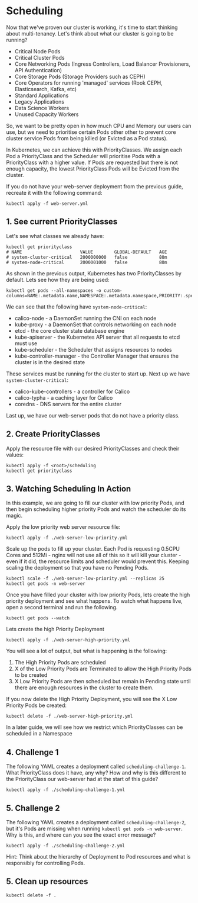 # Scheduling
Now that we've proven our cluster is working, it's time to start thinking about multi-tenancy. Let's think about what our cluster is going to be running?

- Critical Node Pods
- Critical Cluster Pods
- Core Networking Pods (Ingress Controllers, Load Balancer Provisioners, API Authentication)
- Core Storage Pods (Storage Providers such as CEPH)
- Core Operators for running 'managed' services (Rook CEPH, Elasticsearch, Kafka, etc)
- Standard Applications
- Legacy Applications
- Data Science Workers
- Unused Capacity Workers

So, we want to be pretty open in how much CPU and Memory our users can use, but we need to prioritise certain Pods other other to prevent core cluster service Pods from being killed (or Evicted as a Pod status). 

In Kubernetes, we can achieve this with PriorityClasses. We assign each Pod a PriorityClass and the Scheduler will prioritise Pods with a PriorityClass with a higher value. If Pods are requested but there is not enough capacity, the lowest PriorityClass Pods will be Evicted from the cluster.

If you do not have your web-server deployment from the previous guide, recreate it with the following command:
```
kubectl apply -f web-server.yml
```

## 1. See current PriorityClasses
Let's see what classes we already have:
```
kubectl get priorityclass
# NAME                      VALUE        GLOBAL-DEFAULT   AGE
# system-cluster-critical   2000000000   false            80m
# system-node-critical      2000001000   false            80m
```

As shown in the previous output, Kubernetes has two PriorityClasses by default. Lets see how they are being used:

```
kubectl get pods --all-namespaces -o custom-columns=NAME:.metadata.name,NAMESPACE:.metadata.namespace,PRIORITY:.spec.priorityClassName
```

We can see that the following have `system-node-critical`:
- calico-node - a DaemonSet running the CNI on each node
- kube-proxy - a DaemonSet that controls networking on each node
- etcd - the core cluster state database engine
- kube-apiserver - the Kubernetes API server that all requests to etcd must use
- kube-scheduler - the Scheduler that assigns resources to nodes
- kube-controller-manager - the Controller Manager that ensures the cluster is in the desired state

These services must be running for the cluster to start up. Next up we have `system-cluster-critical`: 
- calico-kube-controllers - a controller for Calico
- calico-typha - a caching layer for Calico
- coredns - DNS servers for the entire cluster

Last up, we have our web-server pods that do not have a priority class.

## 2. Create PriorityClasses
Apply the resource file with our desired PriorityClasses and check their values:
```
kubectl apply -f <root>/scheduling
kubectl get priorityclass
```

## 3. Watching Scheduling In Action
In this example, we are going to fill our cluster with low priority Pods, and then begin scheduling higher priority Pods and watch the scheduler do its magic.

Apply the low priority web server resource file:
```
kubectl apply -f ./web-server-low-priority.yml
```

Scale up the pods to fill up your cluster. Each Pod is requesting 0.5CPU Cores and 512Mi - nginx will not use all of this so it will kill your cluster - even if it did, the resource limits and scheduler would prevent this. Keeping scaling the deployment so that you have no Pending Pods. 

```
kubectl scale -f ./web-server-low-priority.yml --replicas 25
kubectl get pods -n web-server
```

Once you have filled your cluster with low priority Pods, lets create the high priority deployment and see what happens. To watch what happens live, open a second terminal and run the following. 

```
kubectl get pods --watch
```

Lets create the high Priority Deployment
```
kubectl apply -f ./web-server-high-priority.yml 
```

You will see a lot of output, but what is happening is the following:

1. The High Priority Pods are scheduled
2. X of the Low Priority Pods are Terminated to allow the High Priority Pods to be created
3. X Low Priority Pods are then scheduled but remain in Pending state until there are enough resources in the cluster to create them.

If you now delete the High Priority Deployment, you will see the X Low Priority Pods be created:

```
kubectl delete -f ./web-server-high-priority.yml
```

In a later guide, we will see how we restrict which PriorityClasses can be scheduled in a Namespace

## 4. Challenge 1
The following YAML creates a deployment called `scheduling-challenge-1`. What PriorityClass does it have, any why? How and why is this different to the PriorityClass our web-server had at the start of this guide?

```
kubectl apply -f ./scheduling-challenge-1.yml
```


## 5. Challenge 2
The following YAML creates a deployment called `scheduling-challenge-2`, but it's Pods are missing when running `kubectl get pods -n web-server`. Why is this, and where can you see the exact error message?
```
kubectl apply -f ./scheduling-challenge-2.yml
```

Hint: Think about the hierarchy of Deployment to Pod resources and what is responsibly for controlling Pods.

## 5. Clean up resources
```
kubectl delete -f .
```